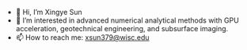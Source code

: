 - 👋 Hi, I’m Xingye Sun
- 👀 I’m interested in advanced numerical analytical methods with GPU acceleration, geotechnical engineering, and subsurface imaging.
- 📫 How to reach me: xsun379@wisc.edu

<!---
doub1emint/doub1emint is a ✨ special ✨ repository because its `README.md` (this file) appears on your GitHub profile.
You can click the Preview link to take a look at your changes.
--->
